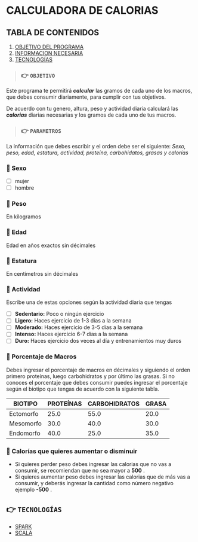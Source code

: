# CALCULADORA DE CALORIAS

## TABLA DE CONTENIDOS
1. [OBJETIVO DEL PROGRAMA](#OBJETIVO)
2. [INFORMACION NECESARIA](#PARAMETROS)
3. [TECNOLOGÍAS](#TECNOLOGÍAS)

>###  :point_right: `OBJETIVO`
Este programa te permitirá ***calcular*** las gramos de cada uno de los macros, que debes consumir diariamente, para cumplir con tus objetivos.

De acuerdo con tu genero, altura, peso y actividad diaria calculará las ***calorias*** diarias necesarias y los gramos 
de cada uno de tus macros.

>###  :point_right: `PARAMETROS`
La información que debes escribir y el orden debe ser el siguiente:  *Sexo, peso, edad, estatura, actividad, 
proteína, carbohidatos, grasas y calorías* 

### :apple:  Sexo

- [ ] mujer
- [ ] hombre

### :apple: Peso
En kilogramos 

### :apple: Edad
Edad en años exactos sin décimales

### :apple: Estatura
En centímetros sin décimales

### :apple: Actividad
Escribe una de estas opciones según la actividad diaria que tengas

- [ ] **Sedentario:** Poco o ningún ejercicio
- [ ] **Ligero:** Haces ejercicio de 1-3 dias a la semana
- [ ] **Moderado:** Haces ejercicio de 3-5 días a la semana
- [ ] **Intenso:** Haces ejercicio 6-7 días a la semana
- [ ] **Duro:** Haces ejercicio dos veces al día y entrenamientos muy duros

### :apple: Porcentaje de Macros
Debes ingresar el porcentaje de macros en décimales y siguiendo el orden primero proteínas, luego 
carbohidratos y por último las grasas.
Si no conoces el porcentaje que debes consumir puedes  ingresar el porcentaje según el biotipo que tengas
de acuerdo con la siguiente tabla.

| BIOTIPO   | PROTEÍNAS | CARBOHIDRATOS | GRASA |
|-----------|-----------|---------------|-------|
| Ectomorfo | 25.0      | 55.0          | 20.0  |
| Mesomorfo | 30.0      | 40.0          | 30.0  |
| Endomorfo | 40.0      | 25.0          | 35.0  |

### :apple: Calorías que quieres aumentar o disminuir

- Si quieres perder peso debes ingresar las calorias que no vas a consumir, se recomiendan que no sea 
mayor a __500__ .
- Si quieres aumentar peso debes ingresar las calorias que de más vas a consumir, y deberás ingresar
la cantidad como número negativo ejemplo  __-500__ .

## :point_right: `TECNOLOGÍAS`
* [SPARK](https://spark.apache.org/)
* [SCALA](https://scala-lang.org/)
